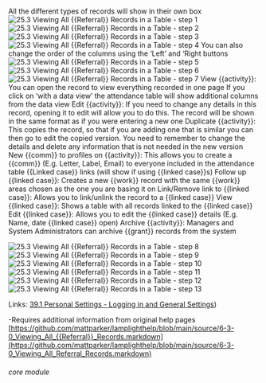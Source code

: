 # 

All the different types of records will show in their own box
![25.3 Viewing All {{Referral}} Records in a Table - step 1](25.3_Viewing_All_Referral_Records_in_a_Table_im_1.png)
![25.3 Viewing All {{Referral}} Records in a Table - step 2](25.3_Viewing_All_Referral_Records_in_a_Table_im_2.png)
![25.3 Viewing All {{Referral}} Records in a Table - step 3](25.3_Viewing_All_Referral_Records_in_a_Table_im_3.png)
![25.3 Viewing All {{Referral}} Records in a Table - step 4](25.3_Viewing_All_Referral_Records_in_a_Table_im_4.png)
You can also change the order of the columns using the ‘Left’ and ‘Right buttons
![25.3 Viewing All {{Referral}} Records in a Table - step 5](25.3_Viewing_All_Referral_Records_in_a_Table_im_5.png)
![25.3 Viewing All {{Referral}} Records in a Table - step 6](25.3_Viewing_All_Referral_Records_in_a_Table_im_6.png)
![25.3 Viewing All {{Referral}} Records in a Table - step 7](25.3_Viewing_All_Referral_Records_in_a_Table_im_7.png)
View {{activity}}: You can open the record to view everything recorded in one page
If you click on ‘with a data view’ the attendance table will show additional columns from the data view
Edit {{activity}}: If you need to change any details in this record, opening it to edit will allow you to do this. The record will be shown in the same format as if you were entering a new one
Duplicate {{activity}}: This copies the record, so that if you are adding one that is similar you can then go to edit the copied version. You need to remember to change the details and delete any information that is not needed in the new version
New {{comm}} to profiles on {{activity}}: This allows you to create a {{comm}} (E.g. Letter, Label, Email) to everyone included in the attendance table
{{Linked case}} links (will show if using {{linked case}}s)
Follow up {{linked case}}: Creates a new {{work}} record with the same {{work}} areas chosen as the one you are basing it on
Link/Remove link to {{linked case}}: Allows you to link/unlink the record to a {{linked case}}
View {{linked case}}: Shows a table with all records linked to the {{linked case}}
Edit {{linked case}}: Allows you to edit the {{linked case}} details (E.g. Name, date {{linked case}} open)
Archive {{activity}}: Managers and System Administrators can archive {{grant}} records from the system

![25.3 Viewing All {{Referral}} Records in a Table - step 8](25.3_Viewing_All_Referral_Records_in_a_Table_im_8.png)
![25.3 Viewing All {{Referral}} Records in a Table - step 9](25.3_Viewing_All_Referral_Records_in_a_Table_im_9.png)
![25.3 Viewing All {{Referral}} Records in a Table - step 10](25.3_Viewing_All_Referral_Records_in_a_Table_im_10.png)
![25.3 Viewing All {{Referral}} Records in a Table - step 11](25.3_Viewing_All_Referral_Records_in_a_Table_im_11.png)
![25.3 Viewing All {{Referral}} Records in a Table - step 12](25.3_Viewing_All_Referral_Records_in_a_Table_im_12.png)
![25.3 Viewing All {{Referral}} Records in a Table - step 13](25.3_Viewing_All_Referral_Records_in_a_Table_im_13.png)

Links: [39.1 Personal Settings - Logging in and General Settings](/help/index/p/39.1))

-Requires additional information from original help pages
[https://github.com/mattparker/lamplighthelp/blob/main/source/6-3-0_Viewing_All_{{Referral}}_Records.markdown](https://github.com/mattparker/lamplighthelp/blob/main/source/6-3-0_Viewing_All_Referral_Records.markdown)


###### core module